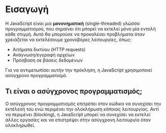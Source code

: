 # Εισαγωγή

Η JavaScript είναι μια **μονονηματική** (single-threaded) γλώσσα προγραμματισμού, που σημαίνει ότι μπορεί να εκτελεί μόνο μία εντολή κάθε στιγμή. Αυτό θα μπορούσε να προκαλέσει προβλήματα όταν χρειάζεται να εκτελέσουμε χρονοβόρες λειτουργίες, όπως:

-   Αιτήματα δικτύου (HTTP requests)
-   Ανάγνωση/εγγραφή αρχείων
-   Πρόσβαση σε βάσεις δεδομένων

Για να αντιμετωπίσει αυτήν την πρόκληση, η JavaScript χρησιμοποιεί ασύγχρονο προγραμματισμό.

## Τι είναι ο ασύγχρονος προγραμματισμός;

Ο ασύγχρονος προγραμματισμός επιτρέπει στον κώδικα να συνεχίσει την εκτέλεσή του ενώ περιμένει την ολοκλήρωση κάποιας λειτουργίας. Αντί να περιμένει (blocking), η JavaScript μπορεί να συνεχίσει να εκτελεί άλλες εργασίες και να επιστρέψει στην ασύγχρονη λειτουργία όταν ολοκληρωθεί.
